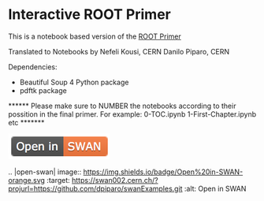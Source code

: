 # Interactive ROOT Primer
This is a notebook based version of the [ROOT Primer](https://root.cern.ch/guides/primer)


Translated to Notebooks by
Nefeli Kousi, CERN
Danilo Piparo, CERN


Dependencies:

- Beautiful Soup 4 Python package 
- pdftk package


****** Please make sure to NUMBER the notebooks according to their possition in the final primer. For example: 0-TOC.ipynb 1-First-Chapter.ipynb etc *******


![Open in Swan](./notebooks/images/open_in_swan_button.png)

.. |open-swan| image::  https://img.shields.io/badge/Open%20in-SWAN-orange.svg
    :target: https://swan002.cern.ch/?projurl=https://github.com/dpiparo/swanExamples.git
    :alt: Open in SWAN